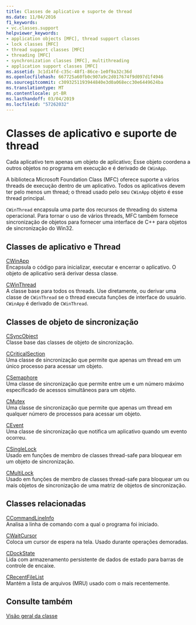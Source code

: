 ```yaml
---
title: Classes de aplicativo e suporte de thread
ms.date: 11/04/2016
f1_keywords:
- vc.classes.support
helpviewer_keywords:
- application objects [MFC], thread support classes
- lock classes [MFC]
- thread support classes [MFC]
- threading [MFC]
- synchronization classes [MFC], multithreading
- application support classes [MFC]
ms.assetid: 3c1d14fd-c35c-48f1-86ce-1e0f9a32c36d
ms.openlocfilehash: 667725a60fb0c907a9c2d017674f9d097d1f4946
ms.sourcegitcommit: c3093251193944840e3d0a068ecc30e6449624ba
ms.translationtype: MT
ms.contentlocale: pt-BR
ms.lasthandoff: 03/04/2019
ms.locfileid: "57262032"
---
```

# <a name="application-and-thread-support-classes"></a>Classes de aplicativo e suporte de thread

Cada aplicativo tem apenas um objeto de aplicativo; Esse objeto coordena a outros objetos no programa em execução e é derivado de `CWinApp`.

A biblioteca Microsoft Foundation Class (MFC) oferece suporte a vários threads de execução dentro de um aplicativo. Todos os aplicativos devem ter pelo menos um thread; o thread usado pelo seu `CWinApp` objeto é esse thread principal.

`CWinThread` encapsula uma parte dos recursos de threading do sistema operacional. Para tornar o uso de vários threads, MFC também fornece sincronização de objetos para fornecer uma interface de C++ para objetos de sincronização do Win32.

## <a name="application-and-thread-classes"></a>Classes de aplicativo e Thread

[CWinApp](../mfc/reference/cwinapp-class.md)<br/>
Encapsula o código para inicializar, executar e encerrar o aplicativo. O objeto de aplicativo será derivar dessa classe.

[CWinThread](../mfc/reference/cwinthread-class.md)<br/>
A classe base para todos os threads. Use diretamente, ou derivar uma classe de `CWinThread` se o thread executa funções de interface do usuário. `CWinApp` é derivado de `CWinThread`.

## <a name="synchronization-object-classes"></a>Classes de objeto de sincronização

[CSyncObject](../mfc/reference/csyncobject-class.md)<br/>
Classe base das classes de objeto de sincronização.

[CCriticalSection](../mfc/reference/ccriticalsection-class.md)<br/>
Uma classe de sincronização que permite que apenas um thread em um único processo para acessar um objeto.

[CSemaphore](../mfc/reference/csemaphore-class.md)<br/>
Uma classe de sincronização que permite entre um e um número máximo especificado de acessos simultâneos para um objeto.

[CMutex](../mfc/reference/cmutex-class.md)<br/>
Uma classe de sincronização que permite que apenas um thread em qualquer número de processos para acessar um objeto.

[CEvent](../mfc/reference/cevent-class.md)<br/>
Uma classe de sincronização que notifica um aplicativo quando um evento ocorreu.

[CSingleLock](../mfc/reference/csinglelock-class.md)<br/>
Usado em funções de membro de classes thread-safe para bloquear em um objeto de sincronização.

[CMultiLock](../mfc/reference/cmultilock-class.md)<br/>
Usado em funções de membro de classes thread-safe para bloquear um ou mais objetos de sincronização de uma matriz de objetos de sincronização.

## <a name="related-classes"></a>Classes relacionadas

[CCommandLineInfo](../mfc/reference/ccommandlineinfo-class.md)<br/>
Analisa a linha de comando com a qual o programa foi iniciado.

[CWaitCursor](../mfc/reference/cwaitcursor-class.md)<br/>
Coloca um cursor de espera na tela. Usado durante operações demoradas.

[CDockState](../mfc/reference/cdockstate-class.md)<br/>
Lida com armazenamento persistente de dados de estado para barras de controle de encaixe.

[CRecentFileList](../mfc/reference/crecentfilelist-class.md)<br/>
Mantém a lista de arquivos (MRU) usado com o mais recentemente.

## <a name="see-also"></a>Consulte também

[Visão geral da classe](../mfc/class-library-overview.md)
